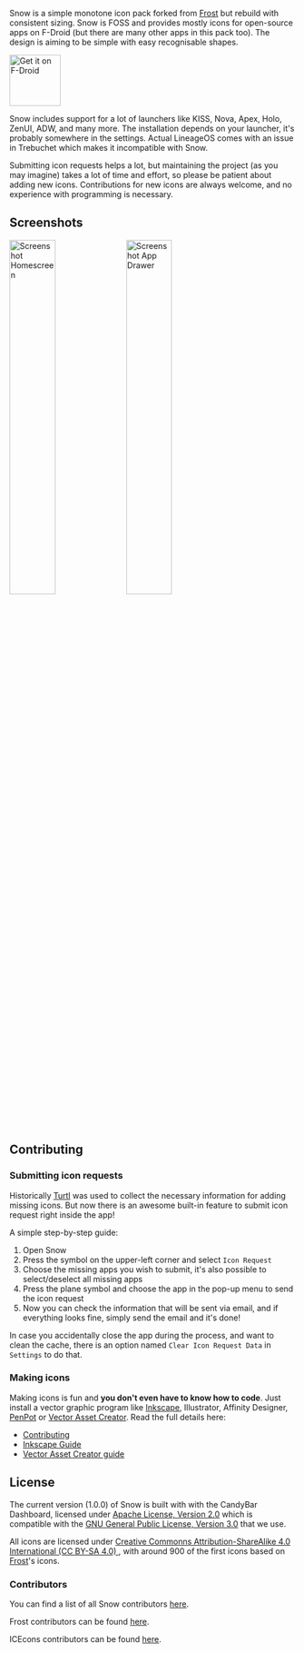 
Snow is a simple monotone icon pack forked from [Frost](https://github.com/dkanada/frost) but rebuild with consistent sizing. Snow is FOSS and provides mostly icons for open-source apps on F-Droid (but there are many other apps in this pack too). The design is aiming to be simple with easy recognisable shapes.

[<img src="https://f-droid.org/badge/get-it-on.png" alt="Get it on F-Droid" height="90">](https://f-droid.org/packages/org.baitmooth.snow)

Snow includes support for a lot of launchers like KISS, Nova, Apex, Holo, ZenUI, ADW, and many more. The installation depends on your launcher, it's probably somewhere in the settings.
Actual LineageOS comes with an issue in Trebuchet which makes it incompatible with Snow.

Submitting icon requests helps a lot, but maintaining the project (as you may imagine) takes a lot of time and effort, so please be patient about adding new icons. Contributions for new icons are always welcome, and no experience with programming is necessary.

## Screenshots

<img src="https://user-images.githubusercontent.com/23211478/147795715-e8146c39-155d-4c7e-b149-90281e59f110.png" alt="Screenshot Homescreen" width="40%"> <img src="https://user-images.githubusercontent.com/23211478/147795701-b09a2084-d317-4323-9ce1-bc25a4539cfc.png" alt="Screenshot App Drawer" width="40%">


## Contributing

### Submitting icon requests

Historically [Turtl](https://f-droid.org/en/packages/org.xphnx.iconsubmit/) was used to collect the necessary information for adding missing icons. But now there is an awesome built-in feature to submit icon request right inside the app!  

A simple step-by-step guide:
1. Open Snow
2. Press the symbol on the upper-left corner and select `Icon Request`
3. Choose the missing apps you wish to submit, it's also possible to select/deselect all missing apps
4. Press the plane symbol and choose the app in the pop-up menu to send the icon request
5. Now you can check the information that will be sent via email, and if everything looks fine, simply send the email and it's done!

In case you accidentally close the app during the process, and want to clean the cache, there is an option named `Clear Icon Request Data` in `Settings` to do that.

### Making icons

Making icons is fun and **you don't even have to know how to code**. Just install a vector graphic program like [Inkscape](https://inkscape.org/en/), Illustrator, Affinity Designer, [PenPot](https://penpot.app/) or [Vector Asset Creator](https://play.google.com/store/apps/details?id=com.inglesdivino.vectorassetcreator). 
Read the full details here: 
- [Contributing](CONTRIBUTING.md)
- [Inkscape Guide](guides/Inkscape_Guide.md)
- [Vector Asset Creator guide](guides/Vector_Asset_Creator.md)

## License

The current version (1.0.0) of Snow is built with with the CandyBar Dashboard, licensed under [Apache License, Version 2.0](https://www.apache.org/licenses/LICENSE-2.0)  which is compatible with the [GNU General Public License, Version 3.0](https://www.gnu.org/licenses/gpl-3.0.en.html) that we use.

All icons are licensed under [Creative Commonns Attribution-ShareAlike 4.0 International (CC BY-SA 4.0) ](https://creativecommons.org/licenses/by-sa/4.0/), with around 900 of the first icons based on [Frost](https://github.com/dkanada/frost)'s icons.

### Contributors

You can find a list of all Snow contributors [here](https://github.com/baitmooth/snow/graphs/contributors).

Frost contributors can be found [here](https://github.com/dkanada/frost/graphs/contributors).

ICEcons contributors can be found [here](https://github.com/1C3/ICEcons/graphs/contributors).
